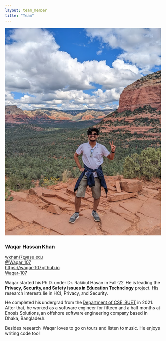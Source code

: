 ```yaml
---
layout: team_member
title: "Team"
---
```


<img src="/assets/img/members/graduate/waqar_hassan_khan.jpg" alt="" class="team-individual-img" />

### Waqar Hassan Khan

<div class="team-social-container">
  <i class="fa fa-envelope"></i>
  <a href="mailto:wkhan17@asu.edu" target="_blank" class="team-social-container-link">wkhan17@asu.edu</a>
</div>
<div class="team-social-container">
  <i class="fa fa-twitter"></i>
  <a href="https://twitter.com/Waqar_107" target="_blank" class="team-social-container-link">@Waqar_107</a>
</div>
<div class="team-social-container">
  <i class="fa fa-globe"></i>
  <a href="https://waqar-107.github.io/portfolio/#/" target="_blank" class="team-social-container-link">https://waqar-107.github.io</a>
</div>
<div class="team-social-container">
  <i class="fa fa-github"></i>
  <a href="https://github.com/Waqar-107" target="_blank" class="team-social-container-link">Waqar-107</a>
</div>

<div class="hline mt-10"></div>

Waqar started his Ph.D. under Dr. Rakibul Hasan in Fall-22. He is leading the **Privacy, Security, and Safety issues in Education Technology** project. His research interests lie in HCI, Privacy, and Security.

He completed his undergrad from the [Department of CSE, BUET](https://cse.buet.ac.bd/) in 2021. After that, he worked as a software engineer for fifteen and a half months at Enosis Solutions, an offshore software engineering company based in Dhaka, Bangladesh.

Besides research, Waqar loves to go on tours and listen to music. He enjoys writing code too!